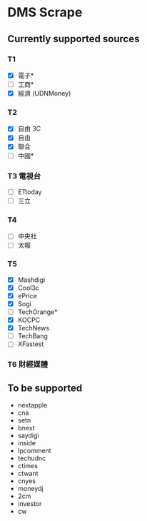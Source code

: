 # DMS Scrape

## Currently supported sources
### T1
- [x] 電子*
- [ ] 工商*
- [x] 經濟 (UDNMoney)
### T2
- [x] 自由 3C
- [x] 自由
- [x] 聯合
- [ ] 中國*
### T3 電視台
- [ ] ETtoday
- [ ] 三立
### T4
- [ ] 中央社
- [ ] 太報
### T5
- [x] Mashdigi
- [x] Cool3c
- [x] ePrice
- [x] Sogi
- [ ] TechOrange*
- [x] KOCPC
- [x] TechNews
- [ ] TechBang
- [ ] XFastest
### T6 財經媒體 


## To be supported
- nextapple
- cna
- setn
- bnext
- saydigi
- inside
- lpcomment
- techudnc
- ctimes
- ctwant
- cnyes
- moneydj
- 2cm
- investor
- cw
